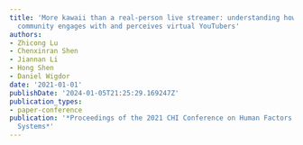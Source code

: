 ```yaml
---
title: 'More kawaii than a real-person live streamer: understanding how the otaku
  community engages with and perceives virtual YouTubers'
authors:
- Zhicong Lu
- Chenxinran Shen
- Jiannan Li
- Hong Shen
- Daniel Wigdor
date: '2021-01-01'
publishDate: '2024-01-05T21:25:29.169247Z'
publication_types:
- paper-conference
publication: '*Proceedings of the 2021 CHI Conference on Human Factors in Computing
  Systems*'
---
```

